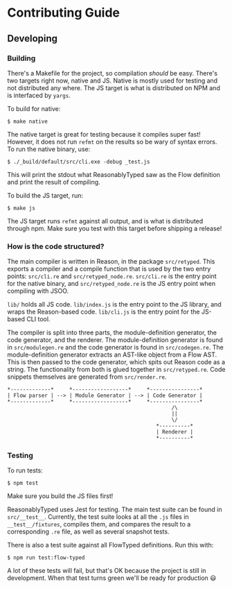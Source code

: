 # Contributing Guide

## Developing

### Building

There's a Makefile for the project, so compilation _should_ be easy. There's two targets right now,
native and JS. Native is mostly used for testing and not distributed any where. The JS target is what
is distributed on NPM and is interfaced by `yargs`.

To build for native:

```
$ make native
```

The native target is great for testing because it compiles super fast! However, it does not run `refmt`
on the results so be wary of syntax errors. To run the native binary, use:

```
$ ./_build/default/src/cli.exe -debug _test.js
```

This will print the stdout what ReasonablyTyped saw as the Flow definition and print
the result of compiling.

To build the JS target, run:

```
$ make js
```

The JS target runs `refmt` against all output, and is what is distributed through npm. Make
sure you test with this target before shipping a release!

### How is the code structured?

The main compiler is written in Reason, in the package `src/retyped`. This exports a compiler
and a compile function that is used by the two entry points: `src/cli.re` and `src/retyped_node.re`.
`src/cli.re` is the entry point for the native binary, and `src/retyped_node.re` is the JS entry
point when compiling with JSOO.

`lib/` holds all JS code. `lib/index.js` is the entry point to the JS library, and wraps the
Reason-based code. `lib/cli.js` is the entry point for the JS-based CLI tool.

The compiler is split into three parts, the module-definition generator, the code generator, and the
renderer. The module-definition generator is found in `src/modulegen.re` and the code generator is found in
`src/codegen.re`. The module-definition generator extracts an AST-like object from a Flow AST. This
is then passed to the code generator, which spits out Reason code as a string. The functionality from
both is glued together in `src/retyped.re`. Code snippets themselves are generated from `src/render.re`.

```
*-------------*     *------------------*     *----------------*
| Flow parser | --> | Module Generator | --> | Code Generator |
*-------------*     *------------------*     *----------------*
                                                     /\
                                                     ||
                                                     \/
                                                *----------*
                                                | Renderer |
                                                *----------*
```

### Testing

To run tests:

```
$ npm test
```

Make sure you build the JS files first!

ReasonablyTyped uses Jest for testing. The main test suite can be found in `src/__test__`. Currently, the test
suite looks at all the `.js` files in `__test__/fixtures`, compiles them, and compares the result to a
corresponding `.re` file, as well as several snapshot tests.

There is also a test suite against all FlowTyped definitions. Run this with:

```
$ npm run test:flow-typed
```

A lot of these tests will fail, but that's OK because the project is still in development.
When that test turns green we'll be ready for production :smiley:
